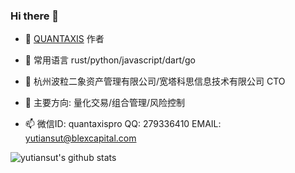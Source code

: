 ### Hi there 👋




- 🔭 [QUANTAXIS](https://github.com/quantaxis/quantaxis) 作者
- 🌱 常用语言 rust/python/javascript/dart/go
- 👯 杭州波粒二象资产管理有限公司/宽塔科思信息技术有限公司 CTO 

- 💬 主要方向: 量化交易/组合管理/风险控制
- 📫 微信ID: quantaxispro  QQ: 279336410   EMAIL: yutiansut@blexcapital.com

![yutiansut's github stats](https://github-readme-stats.vercel.app/api?username=yutiansut&show_icons=true&theme=dracula&count_private=true)
